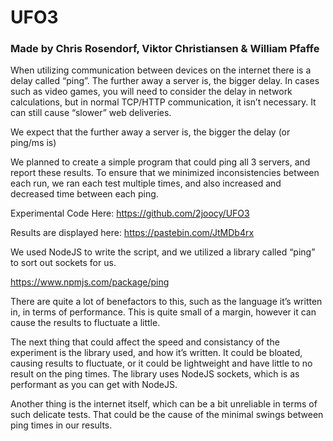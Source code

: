 # UFO3

### Made by Chris Rosendorf, Viktor Christiansen & William Pfaffe

When utilizing communication between devices on the internet there is a delay called “ping”. The further away a server is, the bigger delay. In cases such as video games, you will need to consider the delay in network calculations, but in normal TCP/HTTP communication, it isn’t necessary. It can still cause “slower” web deliveries.

We expect that the further away a server is, the bigger the delay (or ping/ms is)

We planned to create a simple program that could ping all 3 servers, and report these results. To ensure that we minimized inconsistencies between each run, we ran each test multiple times, and also increased and decreased time between each ping.

Experimental Code Here:
https://github.com/2joocy/UFO3

Results are displayed here: 
https://pastebin.com/JtMDb4rx

We used NodeJS to write the script, and we utilized a library called “ping” to sort out sockets for us.

https://www.npmjs.com/package/ping

There are quite a lot of benefactors to this, such as the language it’s written in, in terms of performance. This is quite small of a margin, however it can cause the results to fluctuate a little. 

The next thing that could affect the speed and consistancy of the experiment is the library used, and how it’s written. It could be bloated, causing results to fluctuate, or it could be lightweight and have little to no result on the ping times. The library uses NodeJS sockets, which is as performant as you can get with NodeJS. 

Another thing is the internet itself, which can be a bit unreliable in terms of such delicate tests. That could be the cause of the minimal swings between ping times in our results.

